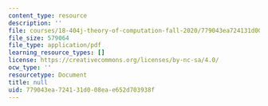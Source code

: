 ```yaml
---
content_type: resource
description: ''
file: courses/18-404j-theory-of-computation-fall-2020/779043ea724131d008eae652d703938f_MIT18_404f20_lec11.pdf
file_size: 579064
file_type: application/pdf
learning_resource_types: []
license: https://creativecommons.org/licenses/by-nc-sa/4.0/
ocw_type: ''
resourcetype: Document
title: null
uid: 779043ea-7241-31d0-08ea-e652d703938f
---
```


